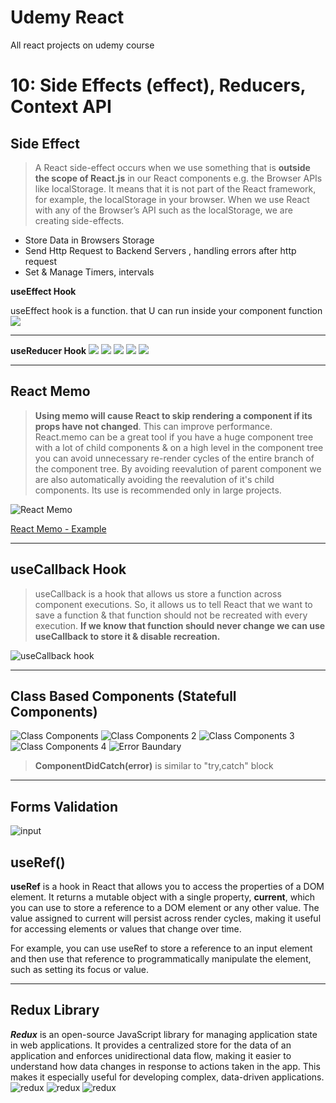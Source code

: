 # Udemy React

All react projects on udemy course

# 10: Side Effects (effect), Reducers, Context API

## Side Effect

> A React side-effect occurs when we use something that is **outside the scope of React.js** in our React components e.g. the Browser APIs like localStorage.
> It means that it is not part of the React framework, for example, the localStorage in your browser.
> When we use React with any of the Browser’s API such as the localStorage, we are creating side-effects.

-   Store Data in Browsers Storage
-   Send Http Request to Backend Servers , handling errors after http request
-   Set & Manage Timers, intervals

**useEffect Hook**

useEffect hook is a function. that U can run inside your component function
![](/Slides/useEffect.png)

---

**useReducer Hook**
![](/Slides/usereducer1.png)
![](/Slides/reducer_js.png)
![](/Slides/reduceVSuseReduce.png)
![](/slides/usereducer.png)
![](/Slides/usereducer4.png)

---

## React Memo

> **Using memo will cause React to skip rendering a component if its props have not changed**. This can improve performance.
> React.memo can be a great tool if you have a huge component tree with a lot of child components & on a high level in the component tree you can avoid unnecessary re-render cycles of the entire branch of the component tree. By avoiding reevalution of parent component we are also automatically avoiding the reevalution of it's child components. Its use is recommended only in large projects.

![React Memo](/Slides/React-memo.jpeg)

[React Memo - Example](https://www.w3schools.com/react/react_memo.asp)

---

## useCallback Hook

> useCallback is a hook that allows us store a function across component executions. So, it allows us to tell React that we want to save a function & that function should not be recreated with every execution. **If we know that function should never change we can use useCallback to store it & disable recreation.**

![useCallback hook](/Slides/useCallback.jpeg)

---

## Class Based Components (Statefull Components)

![Class Components](/Slides/class_comps.png)
![Class Components 2](/Slides/class_comps2.png)
![Class Components 3](/Slides/class_comps3.png)
![Class Components 4](/Slides/class_comps4.png)
![Error Baundary](/Slides/errorBoundary.jpeg)

> **ComponentDidCatch(error)** is similar to "try,catch" block

---

## Forms Validation

![input](/Slides/forms_validation.jpg)

## useRef()

**useRef** is a hook in React that allows you to access the properties of a DOM element. It returns a mutable object with a single property, **current**, which you can use to store a reference to a DOM element or any other value. The value assigned to current will persist across render cycles, making it useful for accessing elements or values that change over time.

For example, you can use useRef to store a reference to an input element and then use that reference to programmatically manipulate the element, such as setting its focus or value.

---

## Redux Library

**_Redux_** is an open-source JavaScript library for managing application state in web applications. It provides a centralized store for the data of an application and enforces unidirectional data flow, making it easier to understand how data changes in response to actions taken in the app. This makes it especially useful for developing complex, data-driven applications.
![redux](/Slides/What_is_redux.jpg)
![redux](/Slides/Redux_State.jpg)
![redux](/Slides/ContextAPI_disadventages.jpg)
